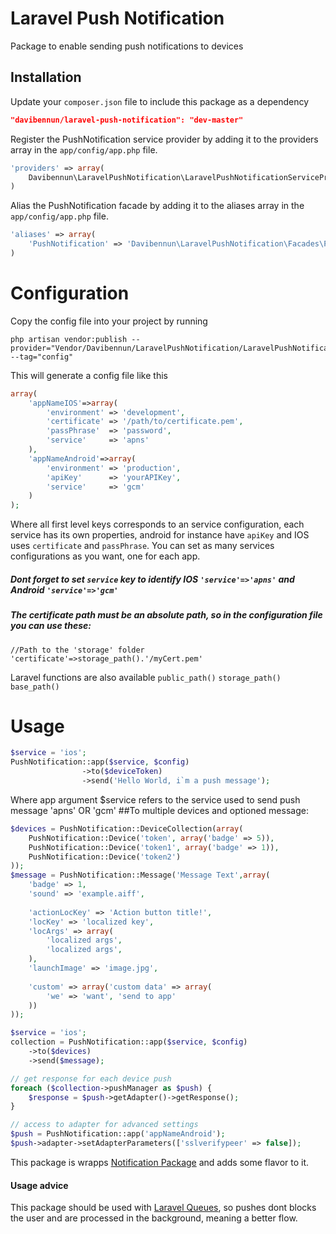 Laravel Push Notification
=========

Package to enable sending push notifications to devices

Installation
----

Update your `composer.json` file to include this package as a dependency
```json
"davibennun/laravel-push-notification": "dev-master"
```

Register the PushNotification service provider by adding it to the providers array in the `app/config/app.php` file.
```php
'providers' => array(
    Davibennun\LaravelPushNotification\LaravelPushNotificationServiceProvider
)
```

Alias the PushNotification facade by adding it to the aliases array in the `app/config/app.php` file.
```php
'aliases' => array(
    'PushNotification' => 'Davibennun\LaravelPushNotification\Facades\PushNotification'
)
```

# Configuration

Copy the config file into your project by running
```
php artisan vendor:publish --provider="Vendor/Davibennun/LaravelPushNotification/LaravelPushNotificationServiceProvider" --tag="config"
```

This will generate a config file like this
```php
array(
    'appNameIOS'=>array(
		'environment' => 'development',
		'certificate' => '/path/to/certificate.pem',
		'passPhrase'  => 'password',
		'service'     => 'apns'
    ),
    'appNameAndroid'=>array(
		'environment' => 'production',
		'apiKey'      => 'yourAPIKey',
		'service'     => 'gcm'
    )
);
```
Where all first level keys corresponds to an service configuration, each service has its own properties, android for instance have `apiKey` and IOS uses `certificate` and `passPhrase`. You can set as many services configurations as you want, one for each app.

##### Dont forget to set `service` key to identify IOS `'service'=>'apns'` and Android `'service'=>'gcm'`

##### The certificate path must be an absolute path, so in the configuration file you can use these:
```
//Path to the 'storage' folder
'certificate'=>storage_path().'/myCert.pem'
```
Laravel functions are also available `public_path()` `storage_path()` `base_path()`

# Usage
```php
$service = 'ios';
PushNotification::app($service, $config)
                ->to($deviceToken)
                ->send('Hello World, i`m a push message');

```
Where app argument $service refers to the service used to send push message
'apns' OR 'gcm'
##To multiple devices and optioned message:
```php
$devices = PushNotification::DeviceCollection(array(
    PushNotification::Device('token', array('badge' => 5)),
    PushNotification::Device('token1', array('badge' => 1)),
    PushNotification::Device('token2')
));
$message = PushNotification::Message('Message Text',array(
    'badge' => 1,
    'sound' => 'example.aiff',
    
    'actionLocKey' => 'Action button title!',
    'locKey' => 'localized key',
    'locArgs' => array(
        'localized args',
        'localized args',
    ),
    'launchImage' => 'image.jpg',
    
    'custom' => array('custom data' => array(
        'we' => 'want', 'send to app'
    ))
));

$service = 'ios';
collection = PushNotification::app($service, $config)
    ->to($devices)
    ->send($message);

// get response for each device push
foreach ($collection->pushManager as $push) {
    $response = $push->getAdapter()->getResponse();
}

// access to adapter for advanced settings
$push = PushNotification::app('appNameAndroid');
$push->adapter->setAdapterParameters(['sslverifypeer' => false]);
```
This package is wrapps [Notification Package] and adds some flavor to it.

#### Usage advice
This package should be used with [Laravel Queues], so pushes dont blocks the user and are processed in the background, meaning a better flow.



[Notification Package]:https://github.com/Ph3nol/NotificationPusher
[Laravel Queues]:http://laravel.com/docs/queues
